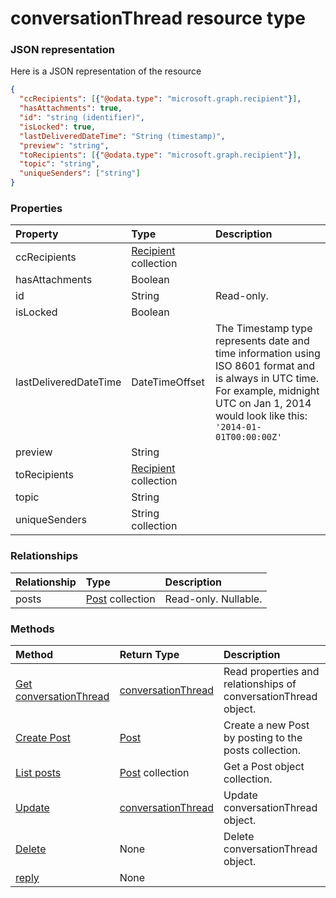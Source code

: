 # conversationThread resource type



### JSON representation

Here is a JSON representation of the resource

<!-- {
  "blockType": "resource",
  "optionalProperties": [
    "posts"
  ],
  "@odata.type": "microsoft.graph.conversationthread"
}-->

```json
{
  "ccRecipients": [{"@odata.type": "microsoft.graph.recipient"}],
  "hasAttachments": true,
  "id": "string (identifier)",
  "isLocked": true,
  "lastDeliveredDateTime": "String (timestamp)",
  "preview": "string",
  "toRecipients": [{"@odata.type": "microsoft.graph.recipient"}],
  "topic": "string",
  "uniqueSenders": ["string"]
}

```
### Properties
| Property	   | Type	|Description|
|:---------------|:--------|:----------|
|ccRecipients|[Recipient](recipient.md) collection||
|hasAttachments|Boolean||
|id|String| Read-only.|
|isLocked|Boolean||
|lastDeliveredDateTime|DateTimeOffset|The Timestamp type represents date and time information using ISO 8601 format and is always in UTC time. For example, midnight UTC on Jan 1, 2014 would look like this: `'2014-01-01T00:00:00Z'`|
|preview|String||
|toRecipients|[Recipient](recipient.md) collection||
|topic|String||
|uniqueSenders|String collection||

### Relationships
| Relationship | Type	|Description|
|:---------------|:--------|:----------|
|posts|[Post](post.md) collection| Read-only. Nullable.|

### Methods

| Method		   | Return Type	|Description|
|:---------------|:--------|:----------|
|[Get conversationThread](../api/conversationthread_get.md) | [conversationThread](conversationthread.md) |Read properties and relationships of conversationThread object.|
|[Create Post](../api/conversationthread_post_posts.md) |[Post](post.md)| Create a new Post by posting to the posts collection.|
|[List posts](../api/conversationthread_list_posts.md) |[Post](post.md) collection| Get a Post object collection.|
|[Update](../api/conversationthread_update.md) | [conversationThread](conversationthread.md)	|Update conversationThread object. |
|[Delete](../api/conversationthread_delete.md) | None |Delete conversationThread object. |
|[reply](../api/conversationthread_reply.md)|None||

<!-- uuid: 8fcb5dbc-d5aa-4681-8e31-b001d5168d79
2015-10-25 14:57:30 UTC -->
<!-- {
  "type": "#page.annotation",
  "description": "conversationThread resource",
  "keywords": "",
  "section": "documentation",
  "tocPath": ""
}-->